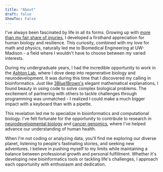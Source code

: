 ```yaml
---
title: "About"
draft: false
ShowToc: False
---
```


I've always been fascinated by life in all its forms. Growing up with <a href="https://www.instagram.com/p/DC0QFJAPNJt/?hl=en&img_index=1" target="_blank" rel="noopener noreferrer">more than my fair share of injuries</a>, I developed a firsthand appreciation for human biology and resilience. This curiosity, combined with my love for math and physics, naturally led me to Biomedical Engineering at UW-Madison - a field where I wouldn't have to choose between my varied interests.

During my undergraduate years, I had the incredible opportunity to work in the <a href="https://scbrm.bme.wisc.edu/" target="_blank" rel="noopener noreferrer">Ashton Lab</a>, where I dove deep into regenerative biology and neurodevelopment. It was during this time that I discovered my calling in bioinformatics. Just like <a href="https://www.youtube.com/c/3blue1brown" target="_blank" rel="noopener noreferrer">3Blue1Brown's</a> elegant mathematical explanations, I found beauty in using code to solve complex biological problems. The excitement of partnering with others to tackle challenges through programming was unmatched - I realized I could make a much bigger impact with a keyboard than with a pipette.

This revelation led me to specialize in bioinformatics and computational biology. I've felt fortunate for the opportunity to contribute to research in <a href="https://www.science.org/doi/10.1126/sciadv.abn7430" target="_blank" rel="noopener noreferrer">neurodevelopmental biology</a> and <a href="https://doi.org/10.1210/jendso/bvae163.1809" target="_blank" rel="noopener noreferrer">cancer genomics</a>, where I've helped advance our understanding of human health.

When I'm not coding or analyzing data, you'll find me exploring our diverse planet, listening to people's fastinating stories, and seeking new adventures. I believe in pushing myself to my limits while maintaining a balance between professional growth and personal fulfillment. Whether it's developing new bioinformatics tools or tackling life's challenges, I approach each opportunity with enthusiasm and dedication. 
